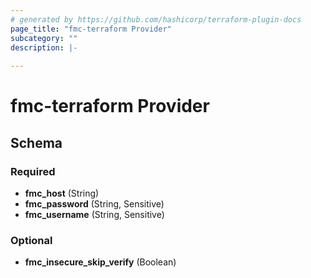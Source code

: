 ```yaml
---
# generated by https://github.com/hashicorp/terraform-plugin-docs
page_title: "fmc-terraform Provider"
subcategory: ""
description: |-
  
---
```


# fmc-terraform Provider





<!-- schema generated by tfplugindocs -->
## Schema

### Required

- **fmc_host** (String)
- **fmc_password** (String, Sensitive)
- **fmc_username** (String, Sensitive)

### Optional

- **fmc_insecure_skip_verify** (Boolean)
